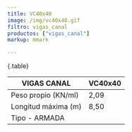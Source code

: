 ```yaml
---
title: VC40x40
image: /img/vc40x40.gif
filtro: vigas_canal
productos: ["vigas_canal"]
markup: mmark

---
```

{.table}

|VIGAS CANAL|VC40x40|
|--- |--- |
|Peso propio (KN/ml)|2,09|
|Longitud máxima (m)|8,50|
|Tipo - ARMADA||
